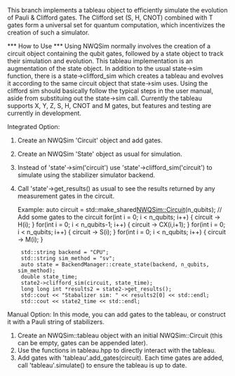 This branch implements a tableau object to efficiently simulate the evolution of Pauli & Clifford gates. The Clifford set (S, H, CNOT) combined with T gates form a universal set for quantum computation, which incentivizes the creation of such a simulator.

*** How to Use ***
Using NWQSim normally involves the creation of a circuit object containing the qubit gates, followed by a state object to track their simulation and evolution. This tableau implementation is an augmentation of the state object. In addition to the usual state->sim function, there is a state->clifford_sim which creates a tableau and evolves it according to the same circuit object that state->sim uses.
Using the clifford sim should basically follow the typical steps in the user manual, aside from substituing out the state->sim call. Currently the tableau supports X, Y, Z, S, H, CNOT and M gates, but features and testing are currently in development.

Integrated Option:

1. Create an NWQSim 'Circuit' object and add gates.
2. Create an NWQSim 'State' object as usual for simulation.
3. Instead of 'state'->sim('circuit') use 'state'->clifford_sim('circuit') to simulate using the stabilizer simulator backend.
4. Call 'state'->get_results() as usual to see the results returned by any measurement gates in the circuit.

    Example:
        auto circuit = std::make_shared<NWQSim::Circuit>(n_qubits);
        // Add some gates to the circuit
        for(int i = 0; i < n_qubits; i++)
        {
            circuit -> H(i);
        }
        for(int i = 0; i < n_qubits-1; i++)
        {
            circuit -> CX(i,i+1);
        }
        for(int i = 0; i < n_qubits; i++)
        {
            circuit -> S(i);
        }
        for(int i = 0; i < n_qubits; i++)
        {
            circuit -> M(i);
        }

        std::string backend = "CPU";
        std::string sim_method = "sv";
        auto state = BackendManager::create_state(backend, n_qubits, sim_method);
        double state_time;
        state2->clifford_sim(circuit, state_time);
        long long int *results2 = state2->get_results();
        std::cout << "Stabalizer sim: " << results2[0] << std::endl;
        std::cout << state2_time << std::endl;

Manual Option: In this mode, you can add gates to the tableau, or construct it with a Pauli string of stabilizers.

1. Create an NWQSim::tableau object with an initial NWQSim::Circuit (this can be empty, gates can be appended later).
2. Use the functions in tableau.hpp to directly interact with the tableau.
3. Add gates with 'tableau'.add_gates(circuit). Each time gates are added, call 'tableau'.simulate() to ensure the tableau is up to date.
